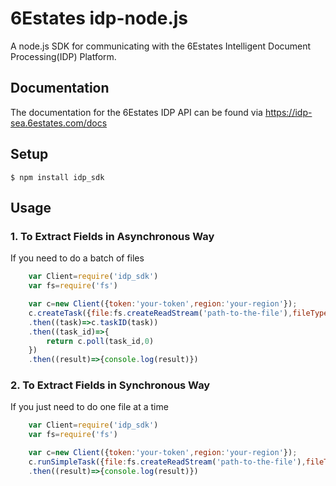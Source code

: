 # 6Estates idp-node.js
A node.js SDK for communicating with the 6Estates Intelligent Document Processing(IDP) Platform.

## Documentation
The documentation for the 6Estates IDP API can be found via https://idp-sea.6estates.com/docs

## Setup
    $ npm install idp_sdk
    
## Usage
### 1. To Extract Fields in Asynchronous Way
If you need to do a batch of files

```javascript
    var Client=require('idp_sdk')
    var fs=require('fs')

    var c=new Client({token:'your-token',region:'your-region'});
    c.createTask({file:fs.createReadStream('path-to-the-file'),fileType:'file-type'})
    .then((task)=>c.taskID(task))
    .then((task_id)=>{
        return c.poll(task_id,0)
    })
    .then((result)=>{console.log(result)})
 ```

### 2. To Extract Fields in Synchronous Way
If you just need to do one file at a time
```javascript
    var Client=require('idp_sdk')
    var fs=require('fs')

    var c=new Client({token:'your-token',region:'your-region'});
    c.runSimpleTask({file:fs.createReadStream('path-to-the-file'),fileType:'file-type'})
    .then((result)=>{console.log(result)})
```
